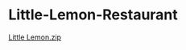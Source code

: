 # Little-Lemon-Restaurant
[Little Lemon.zip](https://github.com/usamaamant/Little-Lemon-Restaurant/files/11065653/Little.Lemon.zip)
